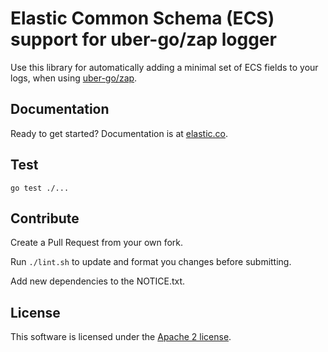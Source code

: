# Elastic Common Schema (ECS) support for uber-go/zap logger

Use this library for automatically adding a minimal set of ECS fields to your logs, when using [uber-go/zap](https://github.com/uber-go/zap).

## Documentation

Ready to get started? Documentation is at [elastic.co](https://www.elastic.co/guide/en/ecs-logging/go-zap/current/index.html).

## Test
```
go test ./...
```

## Contribute
Create a Pull Request from your own fork.

Run `./lint.sh` to update and format you changes before submitting.

Add new dependencies to the NOTICE.txt.

## License
This software is licensed under the [Apache 2 license](https://github.com/elastic/ecs-logging-go-zap/blob/main/LICENSE).
